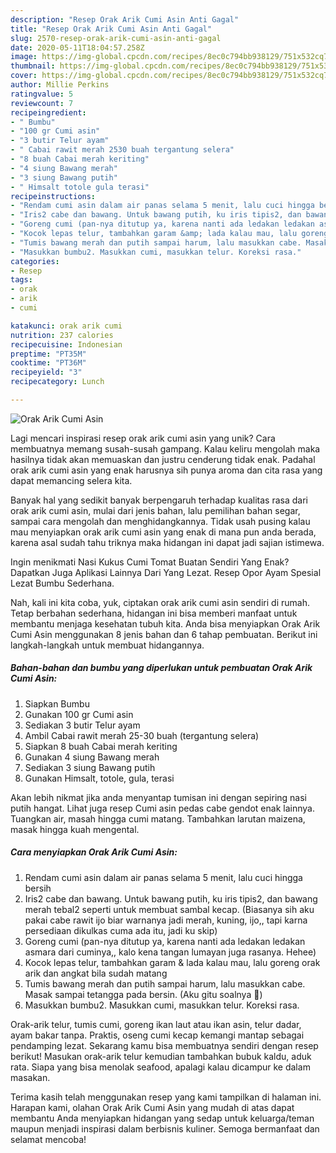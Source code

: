 ```yaml
---
description: "Resep Orak Arik Cumi Asin Anti Gagal"
title: "Resep Orak Arik Cumi Asin Anti Gagal"
slug: 2570-resep-orak-arik-cumi-asin-anti-gagal
date: 2020-05-11T18:04:57.258Z
image: https://img-global.cpcdn.com/recipes/8ec0c794bb938129/751x532cq70/orak-arik-cumi-asin-foto-resep-utama.jpg
thumbnail: https://img-global.cpcdn.com/recipes/8ec0c794bb938129/751x532cq70/orak-arik-cumi-asin-foto-resep-utama.jpg
cover: https://img-global.cpcdn.com/recipes/8ec0c794bb938129/751x532cq70/orak-arik-cumi-asin-foto-resep-utama.jpg
author: Millie Perkins
ratingvalue: 5
reviewcount: 7
recipeingredient:
- " Bumbu"
- "100 gr Cumi asin"
- "3 butir Telur ayam"
- " Cabai rawit merah 2530 buah tergantung selera"
- "8 buah Cabai merah keriting"
- "4 siung Bawang merah"
- "3 siung Bawang putih"
- " Himsalt totole gula terasi"
recipeinstructions:
- "Rendam cumi asin dalam air panas selama 5 menit, lalu cuci hingga bersih"
- "Iris2 cabe dan bawang. Untuk bawang putih, ku iris tipis2, dan bawang merah tebal2 seperti untuk membuat sambal kecap. (Biasanya sih aku pakai cabe rawit ijo biar warnanya jadi merah, kuning, ijo,, tapi karna persediaan dikulkas cuma ada itu, jadi ku skip)"
- "Goreng cumi (pan-nya ditutup ya, karena nanti ada ledakan ledakan asmara dari cuminya,, kalo kena tangan lumayan juga rasanya. Hehee)"
- "Kocok lepas telur, tambahkan garam &amp; lada kalau mau, lalu goreng orak arik dan angkat bila sudah matang"
- "Tumis bawang merah dan putih sampai harum, lalu masukkan cabe. Masak sampai tetangga pada bersin. (Aku gitu soalnya 🤣)"
- "Masukkan bumbu2. Masukkan cumi, masukkan telur. Koreksi rasa."
categories:
- Resep
tags:
- orak
- arik
- cumi

katakunci: orak arik cumi 
nutrition: 237 calories
recipecuisine: Indonesian
preptime: "PT35M"
cooktime: "PT36M"
recipeyield: "3"
recipecategory: Lunch

---
```



![Orak Arik Cumi Asin](https://img-global.cpcdn.com/recipes/8ec0c794bb938129/751x532cq70/orak-arik-cumi-asin-foto-resep-utama.jpg)

Lagi mencari inspirasi resep orak arik cumi asin yang unik? Cara membuatnya memang susah-susah gampang. Kalau keliru mengolah maka hasilnya tidak akan memuaskan dan justru cenderung tidak enak. Padahal orak arik cumi asin yang enak harusnya sih punya aroma dan cita rasa yang dapat memancing selera kita.

Banyak hal yang sedikit banyak berpengaruh terhadap kualitas rasa dari orak arik cumi asin, mulai dari jenis bahan, lalu pemilihan bahan segar, sampai cara mengolah dan menghidangkannya. Tidak usah pusing kalau mau menyiapkan orak arik cumi asin yang enak di mana pun anda berada, karena asal sudah tahu triknya maka hidangan ini dapat jadi sajian istimewa.

Ingin menikmati Nasi Kukus Cumi Tomat Buatan Sendiri Yang Enak? Dapatkan Juga Aplikasi Lainnya Dari Yang Lezat. Resep Opor Ayam Spesial Lezat Bumbu Sederhana.


Nah, kali ini kita coba, yuk, ciptakan orak arik cumi asin sendiri di rumah. Tetap berbahan sederhana, hidangan ini bisa memberi manfaat untuk membantu menjaga kesehatan tubuh kita. Anda bisa menyiapkan Orak Arik Cumi Asin menggunakan 8 jenis bahan dan 6 tahap pembuatan. Berikut ini langkah-langkah untuk membuat hidangannya.

<!--inarticleads1-->

##### Bahan-bahan dan bumbu yang diperlukan untuk pembuatan Orak Arik Cumi Asin:

1. Siapkan  Bumbu
1. Gunakan 100 gr Cumi asin
1. Sediakan 3 butir Telur ayam
1. Ambil  Cabai rawit merah 25-30 buah (tergantung selera)
1. Siapkan 8 buah Cabai merah keriting
1. Gunakan 4 siung Bawang merah
1. Sediakan 3 siung Bawang putih
1. Gunakan  Himsalt, totole, gula, terasi


Akan lebih nikmat jika anda menyantap tumisan ini dengan sepiring nasi putih hangat. Lihat juga resep Cumi asin pedas cabe gendot enak lainnya. Tuangkan air, masah hingga cumi matang. Tambahkan larutan maizena, masak hingga kuah mengental. 

<!--inarticleads2-->

##### Cara menyiapkan Orak Arik Cumi Asin:

1. Rendam cumi asin dalam air panas selama 5 menit, lalu cuci hingga bersih
1. Iris2 cabe dan bawang. Untuk bawang putih, ku iris tipis2, dan bawang merah tebal2 seperti untuk membuat sambal kecap. (Biasanya sih aku pakai cabe rawit ijo biar warnanya jadi merah, kuning, ijo,, tapi karna persediaan dikulkas cuma ada itu, jadi ku skip)
1. Goreng cumi (pan-nya ditutup ya, karena nanti ada ledakan ledakan asmara dari cuminya,, kalo kena tangan lumayan juga rasanya. Hehee)
1. Kocok lepas telur, tambahkan garam &amp; lada kalau mau, lalu goreng orak arik dan angkat bila sudah matang
1. Tumis bawang merah dan putih sampai harum, lalu masukkan cabe. Masak sampai tetangga pada bersin. (Aku gitu soalnya 🤣)
1. Masukkan bumbu2. Masukkan cumi, masukkan telur. Koreksi rasa.


Orak-arik telur, tumis cumi, goreng ikan laut atau ikan asin, telur dadar, ayam bakar tanpa. Praktis, oseng cumi kecap kemangi mantap sebagai pendamping lezat. Sekarang kamu bisa membuatnya sendiri dengan resep berikut! Masukan orak-arik telur kemudian tambahkan bubuk kaldu, aduk rata. Siapa yang bisa menolak seafood, apalagi kalau dicampur ke dalam masakan. 

Terima kasih telah menggunakan resep yang kami tampilkan di halaman ini. Harapan kami, olahan Orak Arik Cumi Asin yang mudah di atas dapat membantu Anda menyiapkan hidangan yang sedap untuk keluarga/teman maupun menjadi inspirasi dalam berbisnis kuliner. Semoga bermanfaat dan selamat mencoba!
